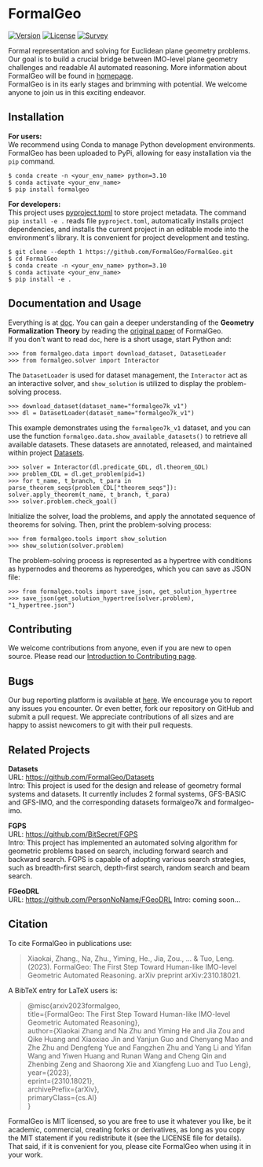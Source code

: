 # FormalGeo

[![Version](https://img.shields.io/badge/Version-0.0.1-brightgreen)](https://github.com/FormalGeo/FormalGeo)
[![License](https://img.shields.io/badge/License-MIT-green)](https://opensource.org/licenses/MIT)
[![Survey](https://img.shields.io/badge/Survey-FormalGeo-blue)](https://github.com/FormalGeo/FormalGeo)

Formal representation and solving for Euclidean plane geometry problems. Our goal is to build a crucial bridge between
IMO-level plane geometry challenges and readable AI automated reasoning. More information about FormalGeo will be found
in [homepage](https://formalgeo.github.io/).  
FormalGeo is in its early stages and brimming with potential. We welcome anyone to join us in this exciting endeavor.

## Installation

**For users:**  
We recommend using Conda to manage Python development environments. FormalGeo has been uploaded to PyPi, allowing for
easy installation via the `pip` command.

    $ conda create -n <your_env_name> python=3.10
    $ conda activate <your_env_name>
    $ pip install formalgeo

**For developers:**  
This project uses [pyproject.toml](https://packaging.python.org/en/latest/specifications/declaring-project-metadata) to
store project metadata. The command `pip install -e .` reads file `pyproject.toml`, automatically installs project
dependencies, and installs the current project in an editable mode into the environment's library. It is convenient for
project development and testing.

    $ git clone --depth 1 https://github.com/FormalGeo/FormalGeo.git
    $ cd FormalGeo
    $ conda create -n <your_env_name> python=3.10
    $ conda activate <your_env_name>
    $ pip install -e .

## Documentation and Usage

Everything is at [doc](./doc/doc.md). You can gain a deeper understanding of the **Geometry Formalization Theory**
by reading the [original paper](https://arxiv.org/abs/2310.18021) of FormalGeo.  
If you don't want to read `doc`, here is a short usage, start Python and:

    >>> from formalgeo.data import download_dataset, DatasetLoader
    >>> from formalgeo.solver import Interactor

The `DatasetLoader` is used for dataset management, the `Interactor` act as an interactive solver, and `show_solution`
is utilized to display the problem-solving process.

    >>> download_dataset(dataset_name="formalgeo7k_v1")
    >>> dl = DatasetLoader(dataset_name="formalgeo7k_v1")

This example demonstrates using the `formalgeo7k_v1` dataset, and you can use the
function `formalgeo.data.show_available_datasets()` to retrieve all available datasets. These datasets are annotated,
released, and maintained within project [Datasets](https://github.com/FormalGeo/Datasets).

    >>> solver = Interactor(dl.predicate_GDL, dl.theorem_GDL)
    >>> problem_CDL = dl.get_problem(pid=1)
    >>> for t_name, t_branch, t_para in parse_theorem_seqs(problem_CDL["theorem_seqs"]): solver.apply_theorem(t_name, t_branch, t_para)
    >>> solver.problem.check_goal()

Initialize the solver, load the problems, and apply the annotated sequence of theorems for solving. Then, print the
problem-solving process:

    >>> from formalgeo.tools import show_solution
    >>> show_solution(solver.problem)

The problem-solving process is represented as a hypertree with conditions as hypernodes and theorems as hyperedges,
which you can save as JSON file:

    >>> from formalgeo.tools import save_json, get_solution_hypertree
    >>> save_json(get_solution_hypertree(solver.problem), "1_hypertree.json")

## Contributing

We welcome contributions from anyone, even if you are new to open source. Please read our [Introduction to Contributing
page](./doc/contributing.md).

## Bugs

Our bug reporting platform is available at [here](https://github.com/FormalGeo/FormalGeo/issues). We encourage you to
report any issues you encounter. Or even better, fork our repository on GitHub and submit a pull request. We appreciate
contributions of all sizes and are happy to assist newcomers to git with their pull requests.

## Related Projects

**Datasets**  
URL: https://github.com/FormalGeo/Datasets  
Intro: This project is used for the design and release of geometry formal systems and datasets. It currently includes 2
formal systems, GFS-BASIC and GFS-IMO, and the corresponding datasets formalgeo7k and formalgeo-imo.

**FGPS**  
URL: https://github.com/BitSecret/FGPS  
Intro: This project has implemented an automated solving algorithm for geometric problems based on search, including
forward search and backward search. FGPS is capable of adopting various search strategies, such as breadth-first search,
depth-first search, random search and beam search.

**FGeoDRL**  
URL: https://github.com/PersonNoName/FGeoDRL
Intro: coming soon...

## Citation

To cite FormalGeo in publications use:
> Xiaokai, Zhang., Na, Zhu., Yiming, He., Jia, Zou., ... & Tuo, Leng. (2023). FormalGeo: The First Step Toward
> Human-like IMO-level Geometric Automated Reasoning. arXiv preprint arXiv:2310.18021.

A BibTeX entry for LaTeX users is:
> @misc{arxiv2023formalgeo,  
> title={FormalGeo: The First Step Toward Human-like IMO-level Geometric Automated Reasoning},  
> author={Xiaokai Zhang and Na Zhu and Yiming He and Jia Zou and Qike Huang and Xiaoxiao Jin and Yanjun Guo and Chenyang
> Mao and Zhe Zhu and Dengfeng Yue and Fangzhen Zhu and Yang Li and Yifan Wang and Yiwen Huang and Runan Wang and Cheng
> Qin and Zhenbing Zeng and Shaorong Xie and Xiangfeng Luo and Tuo Leng},  
> year={2023},  
> eprint={2310.18021},  
> archivePrefix={arXiv},  
> primaryClass={cs.AI}  
> }

FormalGeo is MIT licensed, so you are free to use it whatever you like, be it academic, commercial, creating forks or
derivatives, as long as you copy the MIT statement if you redistribute it (see the LICENSE file for details). That said,
if it is convenient for you, please cite FormalGeo when using it in your work.